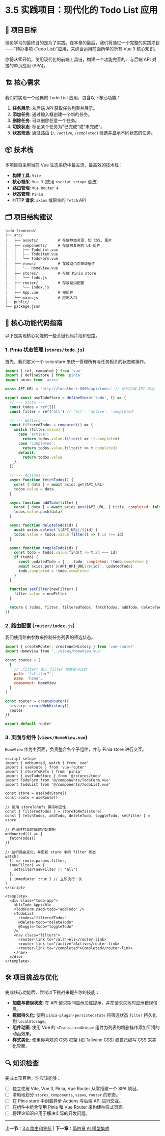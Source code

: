 # 3.5 实践项目：现代化的 Todo List 应用

## 📖 项目目标

理论学习的最终目的是为了实践。在本章的最后，我们将通过一个完整的实践项目——"待办事项 (Todo List)"应用，来综合运用前面所学的所有 Vue 3 核心知识。

你将从零开始，使用现代化的前端工具链，构建一个功能完善的、与后端 API 对接的单页应用 (SPA)。

## 🏗️ 核心需求

我们将实现一个经典的 Todo List 应用，包含以下核心功能：
1.  **任务展示**: 从后端 API 获取任务列表并展示。
2.  **添加任务**: 通过输入框创建一个新的任务。
3.  **删除任务**: 可以删除任意一个任务。
4.  **切换状态**: 标记某个任务为"已完成"或"未完成"。
5.  **状态筛选**: 通过路由 (`/`, `/active`, `/completed`) 筛选并显示不同状态的任务。

## 📦 技术栈

本项目将采用当前 Vue 生态系统中最主流、最高效的技术栈：
- **构建工具**: `Vite`
- **核心框架**: `Vue 3` (使用 `<script setup>` 语法)
- **路由管理**: `Vue Router 4`
- **状态管理**: `Pinia`
- **HTTP 请求**: `axios` 或原生的 `fetch` API

## 🗂️ 项目结构建议
```
todo-frontend/
├── src/
│   ├── assets/         # 存放静态资源，如 CSS, 图片
│   ├── components/     # 存放可复用的 UI 组件
│   │   ├── TodoList.vue
│   │   ├── TodoItem.vue
│   │   └── TodoForm.vue
│   ├── views/          # 存放路由页面级组件
│   │   └── HomeView.vue
│   ├── stores/         # 存放 Pinia store
│   │   └── todo.js
│   ├── router/         # 存放路由配置
│   │   └── index.js
│   ├── App.vue         # 根组件
│   └── main.js         # 应用入口
├── public/
└── package.json
```

## 🚀 核心功能代码指南

以下是实现核心功能的一些关键代码片段和思路。

### 1. Pinia 状态管理 (`stores/todo.js`)
首先，我们定义一个 `todo` store 来统一管理所有与任务相关的状态和操作。

```js
import { ref, computed } from 'vue'
import { defineStore } from 'pinia'
import axios from 'axios'

const API_URL = 'http://localhost:8000/api/todos' // 你的后端 API 地址

export const useTodoStore = defineStore('todo', () => {
  // --- State ---
  const todos = ref([])
  const filter = ref('all') // 'all', 'active', 'completed'

  // --- Getters ---
  const filteredTodos = computed(() => {
    switch (filter.value) {
      case 'active':
        return todos.value.filter(t => !t.completed)
      case 'completed':
        return todos.value.filter(t => t.completed)
      default:
        return todos.value
    }
  })

  // --- Actions ---
  async function fetchTodos() {
    const { data } = await axios.get(API_URL)
    todos.value = data
  }

  async function addTodo(title) {
    const { data } = await axios.post(API_URL, { title, completed: false })
    todos.value.push(data)
  }

  async function deleteTodo(id) {
    await axios.delete(`${API_URL}/${id}`)
    todos.value = todos.value.filter(t => t.id !== id)
  }

  async function toggleTodo(id) {
    const todo = todos.value.find(t => t.id === id)
    if (todo) {
      const updatedTodo = { ...todo, completed: !todo.completed }
      await axios.put(`${API_OPI_URL}/${id}`, updatedTodo)
      todo.completed = !todo.completed
    }
  }
  
  function setFilter(newFilter) {
    filter.value = newFilter
  }

  return { todos, filter, filteredTodos, fetchTodos, addTodo, deleteTodo, toggleTodo, setFilter }
})
```

### 2. 路由配置 (`router/index.js`)
我们使用路由参数来控制任务列表的筛选状态。

```js
import { createRouter, createWebHistory } from 'vue-router'
import HomeView from '../views/HomeView.vue'

const routes = [
  {
    // :filter? 表示 filter 参数是可选的
    path: '/:filter?',
    name: 'home',
    component: HomeView
  }
]

const router = createRouter({
  history: createWebHistory(),
  routes
})

export default router
```

### 3. 页面与组件 (`views/HomeView.vue`)
`HomeView` 作为主页面，负责整合各个子组件，并与 Pinia store 进行交互。

```vue
<script setup>
import { onMounted, watch } from 'vue'
import { useRoute } from 'vue-router'
import { storeToRefs } from 'pinia'
import { useTodoStore } from '@/stores/todo'
import TodoForm from '@/components/TodoForm.vue'
import TodoList from '@/components/TodoList.vue'

const store = useTodoStore()
const route = useRoute()

// 使用 storeToRefs 保持响应性
const { filteredTodos } = storeToRefs(store)
const { fetchTodos, addTodo, deleteTodo, toggleTodo, setFilter } = store

// 在组件挂载时获取初始数据
onMounted(() => {
  fetchTodos()
})

// 监听路由变化，并更新 store 中的 filter 状态
watch(
  () => route.params.filter,
  (newFilter) => {
    setFilter(newFilter || 'all')
  },
  { immediate: true } // 立即执行一次
)
</script>

<template>
  <div class="todo-app">
    <h1>Todo App</h1>
    <TodoForm @add-todo="addTodo" />
    <TodoList 
      :todos="filteredTodos" 
      @delete-todo="deleteTodo" 
      @toggle-todo="toggleTodo"
    />
    <nav class="filters">
      <router-link to="/all">All</router-link>
      <router-link to="/active">Active</router-link>
      <router-link to="/completed">Completed</router-link>
    </nav>
  </div>
</template>
```

## 🛠️ 项目挑战与优化

完成核心功能后，尝试以下挑战来提升你的技能：
- **加载与错误状态**: 在 API 请求期间显示加载提示，并在请求失败时显示错误信息。
- **数据持久化**: 使用 `pinia-plugin-persistedstate` 将筛选状态 `filter` 持久化到 `localStorage`。
- **组件动画**: 使用 Vue 的 `<TransitionGroup>` 组件为列表的增删操作添加平滑的动画效果。
- **样式美化**: 使用你喜欢的 CSS 框架 (如 Tailwind CSS) 或自己编写 CSS 来美化界面。

## 🔍 知识检查

完成本项目后，你应该能够：
- [ ] 独立使用 Vite, Vue 3, Pinia, Vue Router 从零搭建一个 SPA 项目。
- [ ] 清晰地划分 `stores`, `components`, `views`, `router` 的职责。
- [ ] 在 Pinia store 中封装异步 Actions 与后端 API 进行交互。
- [ ] 在组件中组合使用 Pinia 和 Vue Router 来构建响应式页面。
- [ ] 将理论知识应用于解决实际的开发问题。

---

**上一节**：[3.4 路由和导航](3.4-routing.md) | **下一章**：[第四章 AI 模型集成](../chapter4/README.md) 